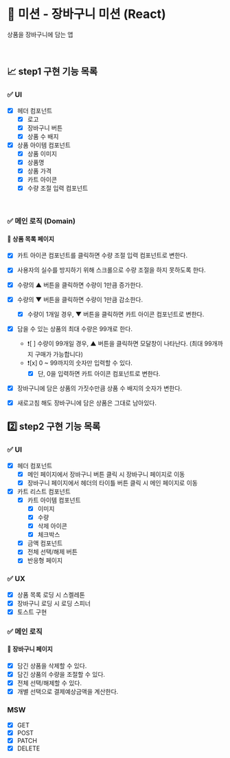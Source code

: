 # 🛒 미션 - 장바구니 미션 (React)

상품을 장바구니에 담는 앱

<br>

## 📈 step1 구현 기능 목록

### ✅ UI

- [x] 헤더 컴포넌트
  - [x] 로고
  - [x] 장바구니 버튼
  - [x] 상품 수 배지
- [x] 상품 아이템 컴포넌트
  - [x] 상품 이미지
  - [x] 상품명
  - [x] 상품 가격
  - [x] 카트 아이콘
  - [x] 수량 조절 입력 컴포넌트

<br>

### ✅ 메인 로직 (Domain)

#### 📜 상품 목록 페이지

- [x] 카트 아이콘 컴포넌트를 클릭하면 수량 조절 입력 컴포넌트로 변한다.
- [x] 사용자의 실수를 방지하기 위해 스크롤으로 수량 조절을 하지 못하도록 한다.
- [x] 수량의 ▲ 버튼을 클릭하면 수량이 1만큼 증가한다.
- [x] 수량의 ▼ 버튼을 클릭하면 수량이 1만큼 감소한다.
  - [x] 수량이 1개일 경우, ▼ 버튼을 클릭하면 카트 아이콘 컴포넌트로 변한다.
- [x] 담을 수 있는 상품의 최대 수량은 99개로 한다.

  - ❗[ ] 수량이 99개일 경우, ▲ 버튼을 클릭하면 모달창이 나타난다. (최대 99개까지 구매가 가능합니다)
  - ❗[x] 0 ~ 99까지의 숫자만 입력할 수 있다.
    - [x] 단, 0을 입력하면 카트 아이콘 컴포넌트로 변한다.

- [x] 장바구니에 담은 상품의 가짓수만큼 상품 수 배지의 숫자가 변한다.
- [x] 새로고침 해도 장바구니에 담은 상품은 그대로 남아있다.

## 2️⃣ step2 구현 기능 목록

### ✅ UI

- [x] 헤더 컴포넌트
  - [x] 메인 페이지에서 장바구니 버튼 클릭 시 장바구니 페이지로 이동
  - [x] 장바구니 페이지에서 헤더의 타이틀 버튼 클릭 시 메인 페이지로 이동
- [x] 카트 리스트 컴포넌트
  - [x] 카트 아이템 컴포넌트
    - [x] 이미지
    - [x] 수량
    - [x] 삭제 아이콘
    - [x] 체크박스
  - [x] 금액 컴포넌트
  - [x] 전체 선택/해제 버튼
  - [x] 반응형 페이지

### ✅ UX

- [x] 상품 목록 로딩 시 스켈레톤
- [x] 장바구니 로딩 시 로딩 스피너
- [x] 토스트 구현

### ✅ 메인 로직

#### 🧺 장바구니 페이지

- [x] 담긴 상품을 삭제할 수 있다.
- [x] 담긴 상품의 수량을 조절할 수 있다.
- [x] 전체 선택/해제할 수 있다.
- [x] 개별 선택으로 결제예상금액을 계산한다.

### MSW

- [x] GET
- [x] POST
- [x] PATCH
- [x] DELETE
